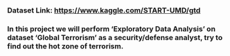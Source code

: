 ### Dataset Link: https://www.kaggle.com/START-UMD/gtd
### In this project we will perform ‘Exploratory Data Analysis’ on dataset ‘Global Terrorism’ as a security/defense analyst, try to find out the hot zone of terrorism.

